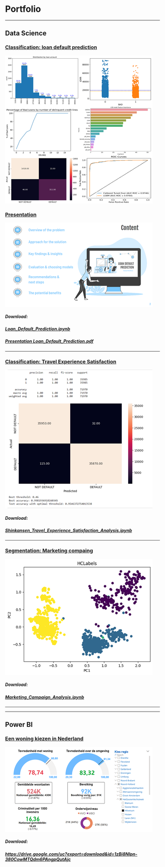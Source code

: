 # Portfolio

---






## Data Science

### [Classification: loan default prediction](/Loan_Default_Prediction)
<img src="images/LOAN_DEFAULT_PREDICRION.png"/>

### [Presentation](pdf/Loan_Default_Prediction.pdf)
<img src="images/Content.png?raw=true"/>

##### Download:

##### <a href="/Loan_Default_Prediction.ipynb" download>Loan_Default_Prediction.ipynb</a>

##### <a href="pdf/Loan_Default_Prediction.pdf" download>Presentation Loan_Default_Prediction.pdf</a>

---

### [Classification: Travel Experience Satisfaction](/Shinkansen_Travel_Experience_Satisfaction_Analysis)
<img src="images/Test_accuracy.png"/>

##### Download:

##### <a href="/Shinkansen_Travel_Experience_Satisfaction_Analysis.ipynb" download>Shinkansen_Travel_Experience_Satisfaction_Analysis.ipynb</a>
---
### [Segmentation: Marketing compaing](/Marketing_Campaign_Analysis)
<img src="images/segmentation.png"/> 

##### Download:

##### <a href="/Marketing_Campaign_Analysis.ipynb" download>Marketing_Campaign_Analysis.ipynb</a>
---
---

## Power BI

### [Een woning kiezen in Nederland](pdf/Levensstandaard_per_regio_NL.pdf)
<img src="images/Levensstandaard per regio NL.png"/>

##### Download:

##### https://drive.google.com/uc?export=download&id=1zBi8Nlpn-380CowMTQdm6PAngpQutAjc




